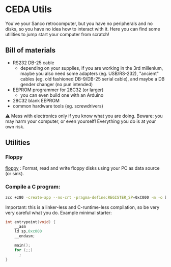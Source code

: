 # CEDA Utils

You've your Sanco retrocomputer, but you have no peripherals and no disks, so you have no idea how to interact with it.
Here you can find some utilities to jump start your computer from scratch!

## Bill of materials

- RS232 DB-25 cable
  - depending on your supplies, if you are working in the 3rd millenium, maybe you also need some adapters (eg. USB/RS-232), "ancient" cables (eg. old fashioned DB-9/DB-25 serial cable), and maybe a DB gender changer (no pun intended)
- EEPROM programmer for 28C32 (or larger)
  - you can even build one with an Arduino
- 28C32 blank EEPROM
- common hardware tools (eg. screwdrivers)

:warning: Mess with electronics only if you know what you are doing. Beware: you may harm your computer, or even yourself! Everything you do is at your own risk.

## Utilities

### Floppy
[floppy](floppy-utils/)
: Format, read and write floppy disks using your PC as data source (or sink).

### Compile a C program:
```sh
zcc +z80 -create-app --no-crt -pragma-define:REGISTER_SP=0xC000 -m -o build/main main.c
```
Important: this is a linker-less and C-runtime-less compilation, so be very very careful what you do.
Example minimal starter:
```c
int entrypoint(void) {
    __asm
    ld sp,0xc000
    __endasm;

    main();
    for (;;)
      ;
}
```

